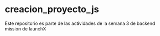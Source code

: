 # creacion_proyecto_js
Este repositorio es parte de las actividades de la semana 3 de backend mission de launchX
